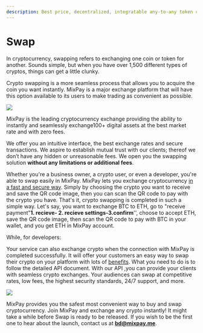 ```yaml
---
description: Best price, decentralized, integratable any-to-any token conversion.
---
```


# Swap

In cryptocurrency, swapping refers to exchanging one coin or token for another. Sounds simple, but when you have over 1,500 different types of cryptos, things can get a little clunky.

Crypto swapping is a more seamless process that allows you to acquire the coin you want instantly. MixPay is a major exchange platform that will have this option available to its users to make trading as convenient as possible.

![](https://raw.githubusercontent.com/mixpayme/mixpay-docs/master/images/nqjnsop.png)

MixPay is the leading cryptocurrency exchange providing the ability to instantly and seamlessly exchange100+ digital assets at the best market rate and with zero fees.

We offer you an intuitive interface, the best exchange rates and secure transactions. We aspire to establish mutual trust with our clients; thereof we don’t have any hidden or unreasonable fees. We open you the swapping solution **without any limitations or additional fees**.

Whether you're a business owner, a crypto user, or even a developer, you're able to swap easily in MixPay. MixPay lets you exchange cryptocurrency [in a fast and secure way](../../getting-started/guide.md). Simply by choosing the  crypto you want to receive and save the QR code image, then you can scan the QR code to pay with the crypto you have. That's it, crypto swapping is completed in such a simple way. Let's  say, you want to exchange BTC to ETH, go to "receive payment"**1. recieve- 2. recieve settings-3.confirm**'', choose to accept ETH, save the QR code image, then scan  the QR code to pay with BTC in your wallet, and you get ETH in MixPay account.

While, for developers:

Your service can also exchange crypto when the connection with MixPay is completed successfully.  It will offer your customers an easy way to swap their crypto on your platform with lots of [benefits](benefits.md). What you need to do is to follow the detailed API document. With our API ,you can provide your clients with seamless crypto exchanges. Your audiences can swap at competitive rates, low fees, the highest security standards, 24/7 support, and more.

![](https://raw.githubusercontent.com/mixpayme/mixpay-docs/master/images/ymceoni.png)

MixPay provides you the safest most convenient way to buy and swap cryptocurrency. Join MixPay and exchange any crypto instantly! It might take a while before Swap is ready to be released. If you wish to be the first one to hear about the launch, contact us at [**bd@mixpay.me**](mailto:bd@mixpay.me).